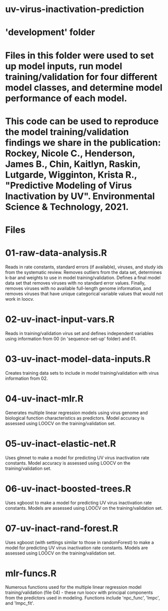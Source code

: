 # uv-virus-inactivation-prediction

# 'development' folder

# Files in this folder were used to set up model inputs, run model training/validation for four different model classes, and determine model performance of each model.

# This code can be used to reproduce the model training/validation findings we share in the publication: Rockey, Nicole C., Henderson, James B., Chin, Kaitlyn, Raskin, Lutgarde, Wigginton, Krista R., "Predictive Modeling of Virus Inactivation by UV". Environmental Science & Technology, 2021.

# Files

# 01-raw-data-analysis.R
Reads in rate constants, standard errors (if available), viruses, and study ids from the systematic review. Removes outliers from the data set, determines k-bar and weights to use in model training/validation. Defines a final model data set that removes viruses with no standard error values. Finally, removes viruses with no available full-length genome information, and removes viruses that have unique categorical variable values that would not work in loocv.

# 02-uv-inact-input-vars.R
Reads in training/validation virus set and defines independent variables using information from 00 (in 'sequence-set-up' folder) and 01.

# 03-uv-inact-model-data-inputs.R
Creates training data sets to include in model training/validation with virus
information from 02.

# 04-uv-inact-mlr.R
Generates multiple linear regression models using virus genome and biological
function characteristics as predictors. Model accuracy is assessed using LOOCV
on the training/validation set.

# 05-uv-inact-elastic-net.R
Uses glmnet to make a model for predicting UV virus inactivation rate constants. Model accuracy is assessed using LOOCV on the training/validation set.

# 06-uv-inact-boosted-trees.R
Uses xgboost to make a model for predicting UV virus inactivation rate constants. Models are assessed using LOOCV on the training/validation set.

# 07-uv-inact-rand-forest.R
Uses xgboost (with settings similar to those in randomForest) to make a model
for predicting UV virus inactivation rate constants. Models are assessed using LOOCV on the training/validation set.

# mlr-funcs.R
Numerous functions used for the multiple linear regression model training/validation (file 04) - these run loocv with principal components from the predictors used in modeling. Functions include 'npc_func', 'lmpc', and 'lmpc_fit'.